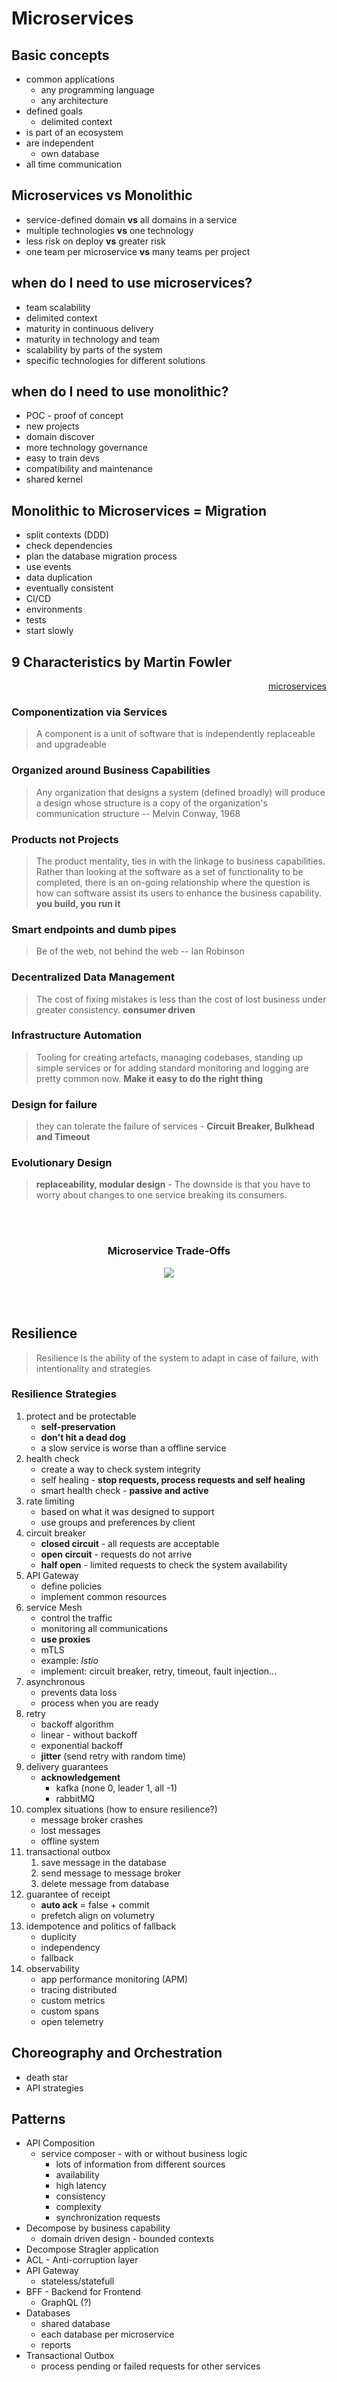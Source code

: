 # Microservices

## Basic concepts
- common applications
    - any programming language
    - any architecture
- defined goals
    - delimited context
- is part of an ecosystem
- are independent
    - own database 
- all time communication

## Microservices **vs** Monolithic
- service-defined domain **vs** all domains in a service
- multiple technologies **vs** one technology
- less risk on deploy **vs** greater risk
- one team per microservice **vs** many teams per project

## when do I need to use microservices?
- team scalability
- delimited context
- maturity in continuous delivery
- maturity in technology and team
- scalability by parts of the system
- specific technologies for different solutions

## when do I need to use monolithic?
- POC - proof of concept
- new projects
- domain discover
- more technology governance
- easy to train devs
- compatibility and maintenance
- shared kernel

## Monolithic to Microservices = Migration
- split contexts (DDD)
- check dependencies
- plan the database migration process
- use events
- data duplication
- eventually consistent
- CI/CD
- environments
- tests
- start slowly

## 9 Characteristics by **Martin Fowler**

<div align="right">

[microservices](https://martinfowler.com/articles/microservices.html)

</div>

### Componentization via Services
> A component is a unit of software that is independently replaceable and upgradeable
### Organized around Business Capabilities
> Any organization that designs a system (defined broadly) will produce a design whose structure is a copy of the organization's communication structure -- Melvin Conway, 1968
### Products not Projects
> The product mentality, ties in with the linkage to business capabilities. Rather than looking at the software as a set of functionality to be completed, there is an on-going relationship where the question is how can software assist its users to enhance the business capability.
> **you build, you run it**
### Smart endpoints and dumb pipes
> Be of the web, not behind the web -- Ian Robinson
### Decentralized Data Management
> The cost of fixing mistakes is less than the cost of lost business under greater consistency. 
> **consumer driven**
### Infrastructure Automation
>  Tooling for creating artefacts, managing codebases, standing up simple services or for adding standard monitoring and logging are pretty common now.
> **Make it easy to do the right thing**
### Design for failure
> they can tolerate the failure of services - 
> **Circuit Breaker, Bulkhead and Timeout**
### Evolutionary Design
> **replaceability, modular design** - 
>  The downside is that you have to worry about changes to one service breaking its consumers.

<br><br>

<div align="center">
<h3>Microservice Trade-Offs</h3>

<img src="https://martinfowler.com/articles/microservice-trade-offs/card.png" label="microservice-trade-offs" />

</div>

<br><br>

## Resilience
> Resilience is the ability of the system to adapt in case of failure, with intentionality and strategies

### Resilience Strategies
1. protect and be protectable
    - **self-preservation**
    - **don't hit a dead dog**
    - a slow service is worse than a offline service
2. health check
    - create a way to check system integrity
    - self healing - **stop requests, process requests and self healing**
    - smart health check - **passive and active**
3. rate limiting
    - based on what it was designed to support
    - use groups and preferences by client
4. circuit breaker
    - **closed circuit** - all requests are acceptable
    - **open circuit** - requests do not arrive 
    - **half open** - limited requests to check the system availability
5. API Gateway
    - define policies
    - implement common resources
6. service Mesh
    - control the traffic
    - monitoring all communications
    - **use proxies**
    - mTLS
    - example: *Istio*
    - implement: circuit breaker, retry, timeout, fault injection...
7. asynchronous
    - prevents data loss
    - process when you are ready
8. retry
    - backoff algorithm
    - linear - without backoff
    - exponential backoff
    - **jitter** (send retry with random time)
9. delivery guarantees
    - **acknowledgement**
        - kafka (none 0, leader 1, all -1)
        - rabbitMQ
10. complex situations (how to ensure resilience?)
    - message broker crashes
    - lost messages
    - offline system
11. transactional outbox
    1. save message in the database
    2. send message to message broker
    3. delete message from database
12. guarantee of receipt
    - **auto ack** = false + commit
    - prefetch align on volumetry
13. idempotence and politics of fallback
    - duplicity
    - independency
    - fallback
14. observability
    - app performance monitoring (APM)
    - tracing distributed
    - custom metrics
    - custom spans
    - open telemetry

## Choreography and Orchestration

- death star
- API strategies

## Patterns

- API Composition
    - service composer - with or without business logic
        - lots of information from different sources
        - availability
        - high latency
        - consistency
        - complexity
        - synchronization requests
- Decompose by business capability
    - domain driven design - bounded contexts
- Decompose Stragler application
- ACL - Anti-corruption layer
- API Gateway
    - stateless/statefull
- BFF - Backend for Frontend
    - GraphQL (?)
- Databases
    - shared database
    - each database per microservice
    - reports
- Transactional Outbox
    - process pending or failed requests for other services